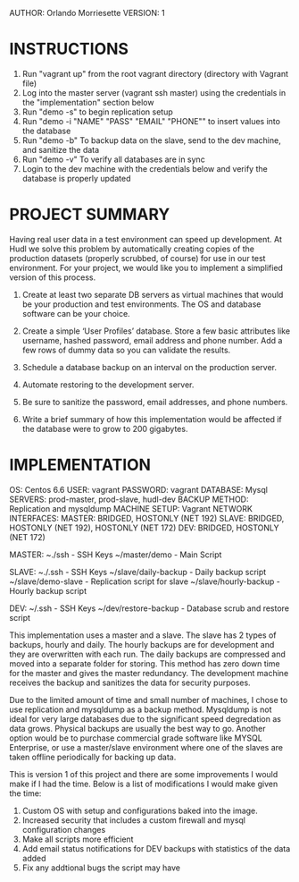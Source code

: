 AUTHOR: Orlando Morriesette
VERSION: 1


INSTRUCTIONS
============
1. Run "vagrant up" from the root vagrant directory (directory with Vagrant file)
2. Log into the master server (vagrant ssh master) using the credentials in the "implementation" section below
3. Run "demo -s" to begin replication setup
4. Run "demo -i "NAME" "PASS" "EMAIL" "PHONE"" to insert values into the database
5. Run "demo -b" To backup data on the slave, send to the dev machine, and sanitize the data
6. Run "demo -v" To verify all databases are in sync
7. Login to the dev machine with the credentials below and verify the database is properly updated

PROJECT SUMMARY
================
Having real user data in a test environment can speed up development. At Hudl we solve this problem
by automatically creating copies of the production datasets (properly scrubbed, of course) for use
in our test environment. For your project, we would like you to implement a simplified version of
this process.

1. Create at least two separate DB servers as virtual machines that would be your production and
test environments. The OS and database software can be your choice.

2. Create a simple ‘User Profiles’ database. Store a few basic attributes like username, hashed
password, email address and phone number. Add a few rows of dummy data so you can validate the
results. 

3. Schedule a database backup on an interval on the production server.

4. Automate restoring to the development server.

5. Be sure to sanitize the password, email addresses, and phone numbers.

6. Write a brief summary of how this implementation would be affected if the database were to grow
to 200 gigabytes.


IMPLEMENTATION
==============

OS: Centos 6.6
USER: vagrant
PASSWORD: vagrant
DATABASE: Mysql
SERVERS: prod-master, prod-slave, hudl-dev
BACKUP METHOD: Replication and mysqldump
MACHINE SETUP: Vagrant
NETWORK INTERFACES:
		    MASTER: BRIDGED, HOSTONLY (NET 192)
		    SLAVE: BRIDGED, HOSTONLY (NET 192), HOSTONLY (NET 172)
		    DEV: BRIDGED, HOSTONLY (NET 172)

MASTER:
	~./ssh - SSH Keys
	~/master/demo - Main Script

SLAVE:
	~./.ssh - SSH Keys
	~/slave/daily-backup - Daily backup script
	~/slave/demo-slave - Replication script for slave
	~/slave/hourly-backup - Hourly backup script

DEV: 
	~/.ssh - SSH Keys
	~/dev/restore-backup - Database scrub and restore script


This implementation uses a master and a slave. The slave has 2 types of backups, hourly and daily.
The hourly backups are for development and they are overwritten with each run. The daily backups
are compressed and moved into a separate folder for storing. This method has zero down time for the
master and gives the master redundancy. The development machine receives the backup and sanitizes the data for security purposes.

Due to the limited amount of time and small number of machines, I chose to use replication and
mysqldump as a backup method. Mysqldump is not ideal for very large databases due to the
significant speed degredation as data grows. Physical backups are usually the best way to go.
Another option would be to purchase commercial grade software like MYSQL Enterprise, or use a
master/slave environment where one of the slaves are taken offline periodically for backing up data. 

This is version 1 of this project and there are some improvements I would make if I had the time.
Below is a list of modifications I would make given the time:

1. Custom OS with setup and configurations baked into the image.
2. Increased security that includes a custom firewall and mysql configuration changes
3. Make all scripts more efficient
4. Add email status notifications for DEV backups with statistics of the data added
5. Fix any addtional bugs the script may have

